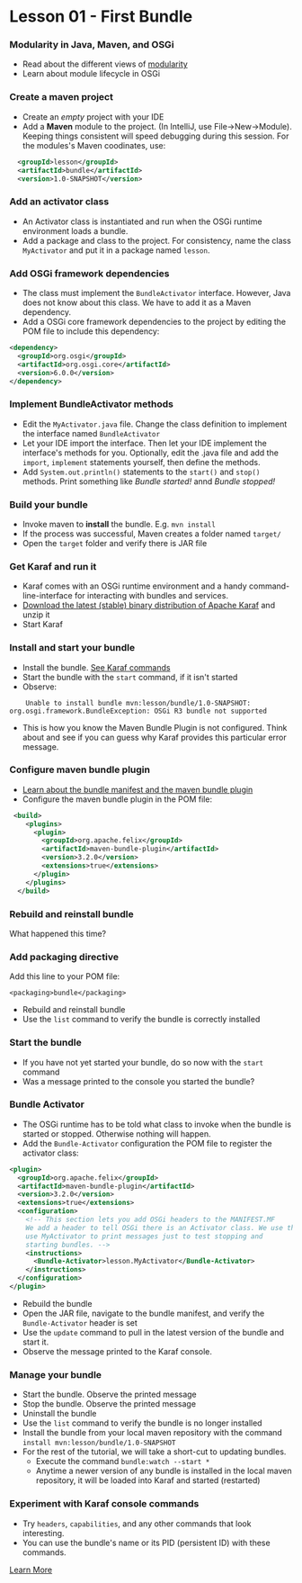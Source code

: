 # Lesson 01 - First Bundle

### Modularity in Java, Maven, and OSGi
- Read about the different views of [modularity](bundles-overview.md)
- Learn about module lifecycle in OSGi

### Create a maven project
- Create an *empty* project with your IDE
- Add a **Maven** module to the project. (In IntelliJ, use File->New->Module). 
Keeping things consistent will speed debugging during this session. For the modules's Maven 
coodinates, use:

```xml
  <groupId>lesson</groupId>
  <artifactId>bundle</artifactId>
  <version>1.0-SNAPSHOT</version>
```

### Add an activator class
- An Activator class is instantiated and run when the OSGi runtime environment loads a bundle.
- Add a package and class to the project. For consistency, name the class `MyActivator` and 
put it in a package named `lesson`.

### Add OSGi framework dependencies
- The class must implement the `BundleActivator` interface. However, Java does not know 
about this class. We have to add it as a Maven dependency.
- Add a OSGi core framework dependencies to the project by editing 
the POM file to include this dependency:

```xml
<dependency>
  <groupId>org.osgi</groupId>
  <artifactId>org.osgi.core</artifactId>
  <version>6.0.0</version>
</dependency>
```

### Implement BundleActivator methods
- Edit the `MyActivator.java` file. Change the class definition to implement the interface named
`BundleActivator`
- Let your IDE import the interface. Then let your IDE implement the interface's methods for you.
Optionally, edit the .java file and add the `import`, `implement` statements yourself, then 
define the methods.
- Add `System.out.println()` statements to the `start()` and `stop()` methods. Print something
like _Bundle started!_ annd _Bundle stopped!_

### Build your bundle
- Invoke maven to **install** the bundle. E.g. `mvn install`
- If the process was successful, Maven creates a folder named `target/`
- Open the `target` folder and verify there is JAR file 

### Get Karaf and run it
- Karaf comes with an OSGi runtime environment and a handy command-line-interface for interacting
with bundles and services.
- [Download the latest (stable) binary distribution of Apache Karaf](http://karaf.apache.org/download.html) and unzip it
- Start Karaf


### Install and start your bundle
- Install the bundle. [See Karaf commands](karaf-commands.md)
- Start the bundle with the `start` command, if it isn't started
- Observe:

```Error executing command: Error installing bundles:
   	Unable to install bundle mvn:lesson/bundle/1.0-SNAPSHOT: org.osgi.framework.BundleException: OSGi R3 bundle not supported
```

- This is how you know the Maven Bundle Plugin is not configured. Think about and see if you can 
guess why Karaf provides this particular error message.

### Configure maven bundle plugin
- [Learn about the bundle manifest and the maven bundle plugin](building-bundles.md) 
- Configure the maven bundle plugin in the POM file:

```xml
 <build>
    <plugins>
      <plugin>
        <groupId>org.apache.felix</groupId>
        <artifactId>maven-bundle-plugin</artifactId>
        <version>3.2.0</version>
        <extensions>true</extensions>
      </plugin>
    </plugins>
  </build>
```

### Rebuild and reinstall bundle
What happened this time?

### Add packaging directive
 Add this line to your POM file:

    <packaging>bundle</packaging>

- Rebuild and reinstall bundle
 - Use the `list` command to verify the bundle is correctly installed

### Start the bundle
- If you have not yet started your bundle, do so now with the `start` command
- Was a message printed to the console you started the bundle? 


### Bundle Activator
- The OSGi runtime has to be told what class to invoke when the bundle is started or stopped. 
Otherwise nothing will happen.
- Add the `Bundle-Activator` configuration the POM file to register the activator class:

```xml      
<plugin>
  <groupId>org.apache.felix</groupId>
  <artifactId>maven-bundle-plugin</artifactId>
  <version>3.2.0</version>
  <extensions>true</extensions>
  <configuration>
    <!-- This section lets you add OSGi headers to the MANIFEST.MF
    We add a header to tell OSGi there is an Activator class. We use the
    use MyActivator to print messages just to test stopping and
    starting bundles. -->
    <instructions>
      <Bundle-Activator>lesson.MyActivator</Bundle-Activator>
    </instructions>
  </configuration>
</plugin>
```

- Rebuild the bundle
- Open the JAR file, navigate to the bundle manifest, and verify the `Bundle-Activator` header is set
- Use the `update` command to pull in the latest version of the bundle and start it.
- Observe the message printed to the Karaf console.

### Manage your bundle
- Start the bundle. Observe the printed message
- Stop the bundle. Observe the printed message
- Uninstall the bundle
- Use the `list` command to verify the bundle is no longer installed
- Install the bundle from your local maven repository with the command `install mvn:lesson/bundle/1.0-SNAPSHOT`
- For the rest of the tutorial, we will take a short-cut to updating bundles.
  - Execute the command `bundle:watch --start *`
  - Anytime a newer version of any bundle is installed in the local maven repository, 
  it will be loaded into Karaf and started (restarted)

### Experiment with Karaf console commands
* Try `headers`, `capabilities`, and any other commands that look
interesting.
* You can use the bundle's name or its PID (persistent ID) with these commands.


[Learn More](https://www.osgi.org/developer/architecture)
